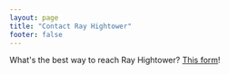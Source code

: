 ```yaml
---
layout: page
title: "Contact Ray Hightower"
footer: false
---
```

<div id="wufoo-r7w8p9">
What's the best way to reach Ray Hightower? <a href="http://wisdomgroup.wufoo.com/forms/r7w8p9">This form</a>!
</div>
<script type="text/javascript">var r7w8p9;(function(d, t) {
var s = d.createElement(t), options = {
'userName':'wisdomgroup', 
'formHash':'r7w8p9', 
'autoResize':true,
'height':'697',
'async':true,
'header':'show', 
'ssl':true};
s.src = ('https:' == d.location.protocol ? 'https://' : 'http://') + 'wufoo.com/scripts/embed/form.js';
s.onload = s.onreadystatechange = function() {
var rs = this.readyState; if (rs) if (rs != 'complete') if (rs != 'loaded') return;
try { r7w8p9 = new WufooForm();r7w8p9.initialize(options);r7w8p9.display(); } catch (e) {}};
var scr = d.getElementsByTagName(t)[0], par = scr.parentNode; par.insertBefore(s, scr);
})(document, 'script');</script>
